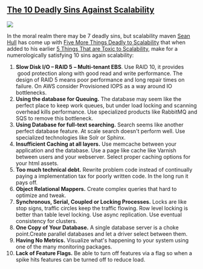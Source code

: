 ## [The 10 Deadly Sins Against Scalability](/blog/2013/6/10/the-10-deadly-sins-against-scalability.html)

    

    

![](http://farm3.staticflickr.com/2872/8991422996_094136cbe5_n.jpg)

In the moral realm there may be 7 deadly sins, but scalability maven [Sean Hull](https://twitter.com/hullsean) has come up with [Five More Things Deadly to Scalability](http://www.iheavy.com/2013/06/05/five-more-things-deadly-to-scalability/) that when added to his earlier [5 Things That are Toxic to Scalability](http://www.iheavy.com/2011/08/26/5-things-are-toxic-to-scalability), make for a numerologically satisfying 10 sins again scalability:

1.  **Slow Disk I/O – RAID 5** **– Multi-tenant EBS**. Use RAID 10, it provides  good protection along with good read and write performance. The design of RAID 5 means poor performance and long repair times on failure. On AWS consider Provisioned IOPS as a way around IO bottlenecks.
2.  **Using the database for Queuing.** The database may seem like the perfect place to keep work queues, but under load locking and scanning overhead kills performance. Use specialized products like RabbitMQ and SQS to remove this bottleneck.
3.  **Using Database for full-text searching.** Search seems like another perfect database feature. At scale search doesn't perform well. Use specialized technologies like Solr or Sphinx.
4.  **Insufficient Caching at all layers.** Use memcache between your application and the database. Use a page like cache like Varnish between users and your webserver. Select proper caching options for your html assets.
5.  **Too much technical debt.** Rewrite problem code instead of continually paying a implementation tax for poorly written code. In the long run it pays off.
6.  **Object Relational Mappers.** Create complex queries that hard to optimize and tweak.
7.  **Synchronous, Serial, Coupled or Locking Processes.** Locks are like stop signs, traffic circles keep the traffic flowing. Row level locking is better than table level locking. Use async replication. Use eventual consistency for clusters.
8.  **One Copy of Your Database.** A single database server is a choke point.Create parallel databases and let a driver select between them.
9.  **Having No Metrics.** Visualize what's happening to your system using one of the many monitoring packages.
10.  **Lack of Feature Flags.** Be able to turn off features via a flag so when a spike hits features can be turned off to reduce load.

    